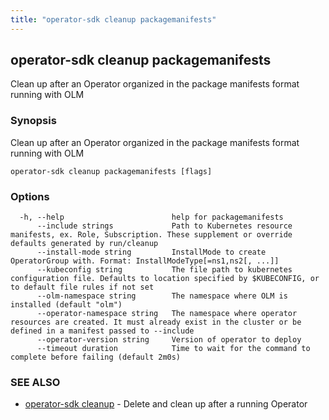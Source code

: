 ```yaml
---
title: "operator-sdk cleanup packagemanifests"
---
```

## operator-sdk cleanup packagemanifests

Clean up after an Operator organized in the package manifests format running with OLM

### Synopsis

Clean up after an Operator organized in the package manifests format running with OLM

```
operator-sdk cleanup packagemanifests [flags]
```

### Options

```
  -h, --help                        help for packagemanifests
      --include strings             Path to Kubernetes resource manifests, ex. Role, Subscription. These supplement or override defaults generated by run/cleanup
      --install-mode string         InstallMode to create OperatorGroup with. Format: InstallModeType[=ns1,ns2[, ...]]
      --kubeconfig string           The file path to kubernetes configuration file. Defaults to location specified by $KUBECONFIG, or to default file rules if not set
      --olm-namespace string        The namespace where OLM is installed (default "olm")
      --operator-namespace string   The namespace where operator resources are created. It must already exist in the cluster or be defined in a manifest passed to --include
      --operator-version string     Version of operator to deploy
      --timeout duration            Time to wait for the command to complete before failing (default 2m0s)
```

### SEE ALSO

* [operator-sdk cleanup](../operator-sdk_cleanup)	 - Delete and clean up after a running Operator


